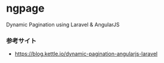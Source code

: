 # ngpage

Dynamic Pagination using Laravel & AngularJS

### 参考サイト

* https://blog.kettle.io/dynamic-pagination-angularjs-laravel
